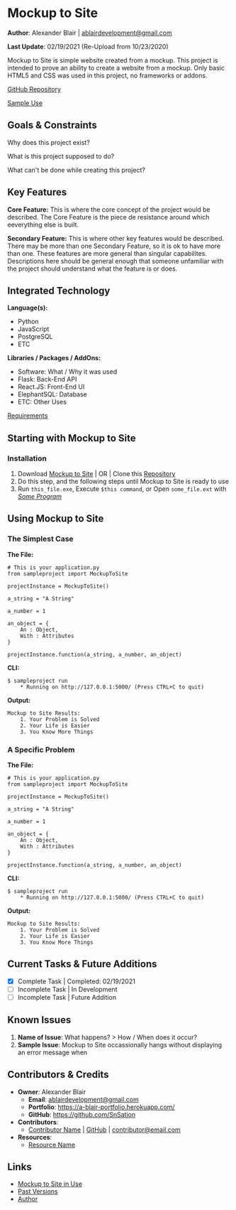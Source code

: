 Mockup to Site
=============

**Author**: Alexander Blair | ablairdevelopment@gmail.com

**Last Update**: 02/19/2021 (Re-Upload from 10/23/2020)

Mockup to Site is simple website created from a mockup.
This project is intended to prove an ability to create a website from a mockup.
Only basic HTML5 and CSS was used in this project, no frameworks or addons.


[GitHub Repository](https://github.com/SnSation/MockupToSite "Mockup to Site Repository")

[Sample Use](https://a-blair-portfolio.herokuapp.com/project/MockupToSite "Mockup to Site on Website")

Goals & Constraints
-------------------------

Why does this project exist?

What is this project supposed to do?

What can't be done while creating this project?

Key Features
------------

**Core Feature:**
This is where the core concept of the project would be described. The Core Feature is the piece de resistance around which eeverything else is built.

**Secondary Feature:**
This is where other key features would be described. There may be more than one Secondary Feature, so it is ok to have more than one. These features are more general than singular capabilites. Descriptions here should be general enough that someone unfamiliar with the project should understand what the feature is or does.

Integrated Technology
-----------------------
**Language(s):**
- Python
- JavaScript
- PostgreSQL
- ETC

**Libraries / Packages / AddOns:**
- Software: What / Why it was used
- Flask: Back-End API
- React.JS: Front-End UI
- ElephantSQL: Database
- ETC: Other Uses

[Requirements](https://github.com/SnSation/MockupToSite/blob/development/requirements.txt "requirements.txt")

Starting with Mockup to Site
-------------------
### Installation
1. Download [Mockup to Site](https://github.com/SnSation/MockupToSite/ "Download Mockup to Site") | OR | Clone this [Repository](https://github.com/SnSation/MockupToSite/ "Download Mockup to Site") 
2. Do this step, and the following steps until Mockup to Site is ready to use
3. Run `this_file.exe`, Execute `$this command`, or Open `some_file.ext` with *[Some Program](https://www.google.com/chrome/ "Software Website")*




Using Mockup to Site
------------
### The Simplest Case

**The File:**
```
# This is your application.py
from sampleproject import MockupToSite

projectInstance = MockupToSite()

a_string = "A String"

a_number = 1

an_object = {
    An : Object,
    With : Attributes
}

projectInstance.function(a_string, a_number, an_object)
```

**CLI:**
```
$ sampleproject run
    * Running on http://127.0.0.1:5000/ (Press CTRL+C to quit)
```

**Output:**
```
Mockup to Site Results:
    1. Your Problem is Solved
    2. Your Life is Easier
    3. You Know More Things
```

### A Specific Problem
**The File:**
```
# This is your application.py
from sampleproject import MockupToSite

projectInstance = MockupToSite()

a_string = "A String"

a_number = 1

an_object = {
    An : Object,
    With : Attributes
}

projectInstance.function(a_string, a_number, an_object)
```

**CLI:**
```
$ sampleproject run
    * Running on http://127.0.0.1:5000/ (Press CTRL+C to quit)
```

**Output:**
```
Mockup to Site Results:
    1. Your Problem is Solved
    2. Your Life is Easier
    3. You Know More Things
```
Current Tasks & Future Additions
--------------------------------
- [x] Complete Task | Completed: 02/19/2021
- [ ] Incomplete Task | In Development
- [ ] Incomplete Task | Future Addition

Known Issues
------------

1. **Name of Issue**: What happens? > How / When does it occur?
2. **Sample Issue**: Mockup to Site occassionally hangs without displaying an error message when 

Contributors & Credits
--------------------------

- **Owner**: Alexander Blair
    - **Email**: ablairdevelopment@gmail.com
    - **Portfolio**: https://a-blair-portfolio.herokuapp.com/
    - **GitHub**: https://github.com/SnSation
- **Contributors**:
    - [Contributor Name](https://a-blair-portfolio.herokuapp.com/ "Contributor Website") | [GitHub](https://github.com/SnSation) | contributor@email.com
- **Resources**:
    - [Resource Name](https://www.google.com/ "Resource Website")


Links
-----

- [Mockup to Site in Use](https://a-blair-portfolio.herokuapp.com/projects/MockupToSite "See Mockup to Site in Use")
- [Past Versions](https://a-blair-portfolio.herokuapp.com/archive/project/MockupToSite "Past Versions Directory")
- [Author](https://a-blair-portfolio.herokuapp.com/ "Author Website")